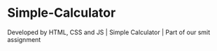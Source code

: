 # Simple-Calculator
Developed by HTML, CSS and JS | Simple Calculator | Part of our smit assignment
